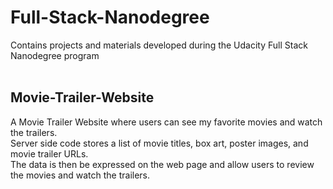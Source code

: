 # Full-Stack-Nanodegree
Contains projects and materials developed during the Udacity Full Stack Nanodegree program<br>
<br>
<h2>Movie-Trailer-Website</h2>
A Movie Trailer Website where users can see my favorite movies and watch the trailers.<br>
Server side code stores a list of movie titles, box art, poster images, and movie trailer URLs.<br>
The data is then be expressed on the web page and allow users to review the movies and watch the trailers.<br>
